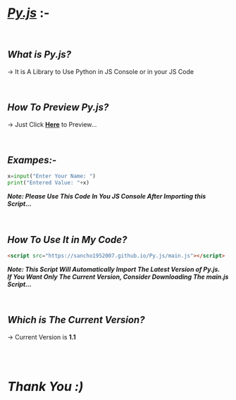 # *[Py.js](https://sancho1952007.github.io/Py.js/)* :-

<br>

## *What is Py.js?*
-> It is A Library to Use Python in JS Console or in your JS Code

<br>

## *How To Preview Py.js?*
-> Just Click **[Here](https://sancho1952007.github.io/Py.js/)** to Preview...

<br>

## *Exampes:-*
```python
x=input("Enter Your Name: ")
print("Entered Value: "+x)
```

***Note: Please Use This Code In You JS Console After Importing this Script...***

<br>

## *How To Use It in My Code?*
```html
<script src="https://sancho1952007.github.io/Py.js/main.js"></script>
```
***Note: This Script Will Automatically Import The Latest Version of Py.js.<br>If You Want Only The Current Version, Consider Downloading The main.js Script...***

<br>

## *Which is The Current Version?*
-> Current Version is **1.1**

<br><br>

# *Thank You :)*

